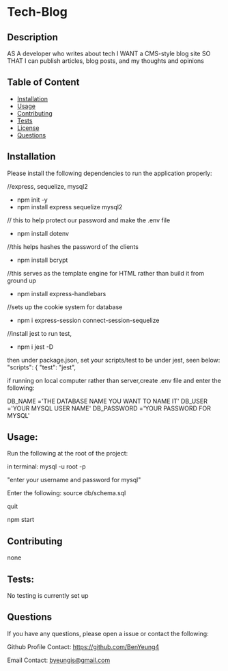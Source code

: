 # Tech-Blog

## Description

AS A developer who writes about tech
I WANT a CMS-style blog site
SO THAT I can publish articles, blog posts, and my thoughts and opinions

## Table of Content

- [Installation](#Installation)
- [Usage](#Usage)
- [Contributing](#Contributing)
- [Tests](#Tests)
- [License](#License)
- [Questions](#Questions)

## Installation

Please install the following dependencies to run the application properly:

//express, sequelize, mysql2

- npm init -y
- npm install express sequelize mysql2

// this to help protect our password and make the .env file

- npm install dotenv

//this helps hashes the password of the clients

- npm install bcrypt

//this serves as the template engine for HTML rather than build it from ground up

- npm install express-handlebars

//sets up the cookie system for database

- npm i express-session connect-session-sequelize

//install jest to run test,

- npm i jest -D

then under package.json, set your scripts/test to be under jest, seen below:
"scripts": {
"test": "jest",

if running on local computer rather than server,create .env file and enter the following:

DB_NAME ='THE DATABASE NAME YOU WANT TO NAME IT'
DB_USER ='YOUR MYSQL USER NAME'
DB_PASSWORD ='YOUR PASSWORD FOR MYSQL'

## Usage:

Run the following at the root of the project:

in terminal:
mysql -u root -p

"enter your username and password for mysql"

Enter the following:
source db/schema.sql

quit

npm start

## Contributing

none

## Tests:

No testing is currently set up

## Questions

If you have any questions, please open a issue or contact the following:

Github Profile Contact: https://github.com/BenYeung4

Email Contact: byeungis@gmail.com
